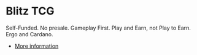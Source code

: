# Blitz TCG

Self-Funded. No presale. Gameplay First. Play and Earn, not Play to Earn. Ergo and Cardano. 

- [More information](http://linktr.ee/blitztcg) 
